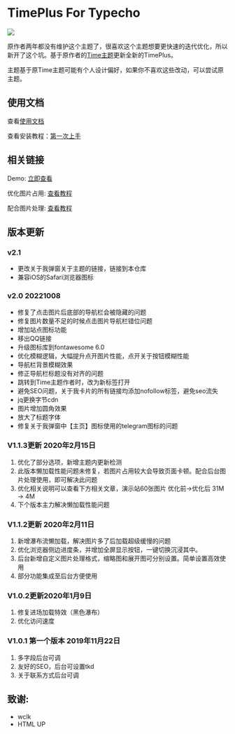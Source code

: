 # TimePlus For Typecho

![](https://img.zhheo.com/i/2022/10/09/63425c8e03dcf.webp)

原作者两年都没有维护这个主题了，很喜欢这个主题想要更快速的迭代优化，所以新开了这个坑。基于原作者的[Time主题](github.com/wclk/time)更新全新的TimePlus。

主题基于原Time主题可能有个人设计偏好，如果你不喜欢这些改动，可以尝试原主题。

## 使用文档

查看[使用文档](https://github.com/zhheo/TimePlus/wiki)

查看安装教程：[第一次上手](https://github.com/zhheo/TimePlus/wiki/%E7%AC%AC%E4%B8%80%E6%AC%A1%E4%B8%8A%E6%89%8B)

## 相关链接

Demo: [立即查看](https://plog.zhheo.com/)

优化图片占用: [查看教程](https://github.com/zhheo/TimePlus/wiki/Time%E7%9B%B8%E5%86%8C%E5%9B%BE%E5%86%8C%E4%BC%98%E5%8C%96%E6%96%B9%E6%A1%88-%E7%BC%A9%E7%95%A5%E5%9B%BE%E5%8E%8B%E7%BC%A9%E5%92%8Cwebp%E8%87%AA%E9%80%82%E5%BA%94)

配合图片处理: [查看教程](https://github.com/zhheo/TimePlus/wiki/%E9%98%BF%E9%87%8C%E4%BA%91oss%E3%80%81%E5%8F%88%E6%8B%8D%E4%BA%91%E5%82%A8%E5%AD%98%E7%AD%89%E5%82%A8%E5%AD%98%E6%A1%B6%E5%9B%BE%E7%89%87%E5%A4%84%E7%90%86%E4%BB%8B%E7%BB%8D-%E2%80%93%E9%85%8D%E5%90%88-Time%E6%97%B6%E5%85%89%E7%9B%B8%E5%86%8C%E4%BD%BF%E7%94%A8)

## 版本更新

### v2.1

- 更改关于我弹窗关于主题的链接，链接到本仓库
- 兼容iOS的Safari浏览器图标

### v2.0 20221008

- 修复了点击图片后底部的导航栏会被隐藏的问题
- 修复图片数量不足的时候点击图片导航栏错位问题
- 增加站点图标功能
- 移出QQ链接
- 升级图标库到fontawesome 6.0
- 优化模糊逻辑，大幅提升点开图片性能，点开关于按钮模糊性能
- 导航栏背景模糊效果
- 修正导航栏标题没有对齐的问题
- 跳转到Time主题作者时，改为新标签打开
- 避免SEO问题，关于我卡片的所有链接均添加nofollow标签，避免seo流失
- jq更换字节cdn
- 图片增加圆角效果
- 放大了标题字体
- 修复关于我弹窗中【主页】图标使用的telegram图标的问题

### V1.1.3更新 2020年2月15日

1. 优化了部分选项，新增主题内更新检测
2. 此版本懒加载性能问题未修复，若图片占用较大会导致页面卡顿。配合后台图片处理使用，即可解决此问题
3. 优化相关说明可以查看下方相关文章，演示站60张图片 优化前→优化后  31M → 4M
4. 下个版本主力解决懒加载性能问题

### V1.1.2更新 2020年2月11日

1. 新增瀑布流懒加载，解决图片多了后加载超级缓慢的问题
2. 优化浏览器侧边进度条，并增加全屏显示按钮，一键切换沉浸其中。
3. 后台新增自定义图片处理格式，缩略图和展开图可分别设置。简单设置高效使用
4. 部分功能集成至后台方便使用

### V1.0.2更新2020年1月9日

1. 修复进场加载特效（黑色瀑布）
2. 优化访问速度

### V1.0.1 第一个版本 2019年11月22日

1. 多字段后台可调
2. 友好的SEO，后台可设置tkd
3. 关于联系方式后台可调

## 致谢:

- wclk
- HTML UP
